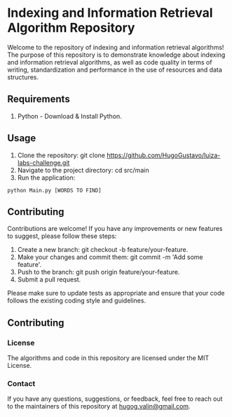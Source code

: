 # Indexing and Information Retrieval Algorithm Repository
Welcome to the repository of indexing and information retrieval algorithms!
The purpose of this repository is to demonstrate knowledge about indexing and information retrieval algorithms,
as well as code quality in terms of writing, standardization and performance in the use of resources and data
structures.


## Requirements
1. Python - Download & Install Python.

## Usage
1. Clone the repository: git clone https://github.com/HugoGustavo/luiza-labs-challenge.git
2. Navigate to the project directory: cd src/main
3. Run the application: 

```
python Main.py [WORDS TO FIND]
```

## Contributing
Contributions are welcome! If you have any improvements or new features to suggest, please follow these steps:

1. Create a new branch: git checkout -b feature/your-feature.
2. Make your changes and commit them: git commit -m 'Add some feature'.
3. Push to the branch: git push origin feature/your-feature.
4. Submit a pull request.

Please make sure to update tests as appropriate and ensure that your code follows the existing coding style and guidelines.

## Contributing
### License
The algorithms and code in this repository are licensed under the MIT License.

### Contact
If you have any questions, suggestions, or feedback, feel free to reach out to the maintainers of this repository at
hugog.valin@gmail.com.